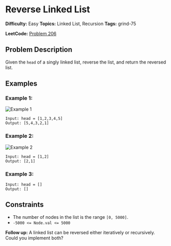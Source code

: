 # Reverse Linked List

**Difficulty:** Easy
**Topics:** Linked List, Recursion
**Tags:** grind-75

**LeetCode:** [Problem 206](https://leetcode.com/problems/reverse-linked-list/description/)

## Problem Description

Given the `head` of a singly linked list, reverse the list, and return the reversed list.

## Examples

### Example 1:

![Example 1](https://assets.leetcode.com/uploads/2021/02/19/rev1ex1.jpg)

```
Input: head = [1,2,3,4,5]
Output: [5,4,3,2,1]
```

### Example 2:

![Example 2](https://assets.leetcode.com/uploads/2021/02/19/rev1ex2.jpg)

```
Input: head = [1,2]
Output: [2,1]
```

### Example 3:

```
Input: head = []
Output: []
```

## Constraints

- The number of nodes in the list is the range `[0, 5000]`.
- `-5000 <= Node.val <= 5000`

**Follow up:** A linked list can be reversed either iteratively or recursively. Could you implement both?
